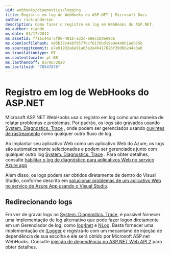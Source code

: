```yaml
---
uid: webhooks/diagnostics/logging
title: Registro em log de WebHooks do ASP.NET | Microsoft Docs
author: rick-anderson
description: Como fazer o registro em log em WebHooks do ASP.NET.
ms.author: riande
ms.date: 01/17/2012
ms.assetid: f71bc442-5f80-481b-a32c-a0ec18dee9d6
ms.openlocfilehash: a05b32c4a8f9577bcf6170bd19a9e440b1aeb75b
ms.sourcegitcommit: e7e91932a6e91a63e2e46417626f39d6b244a3ab
ms.translationtype: MT
ms.contentlocale: pt-BR
ms.lasthandoff: 03/06/2020
ms.locfileid: "78547876"
---
```

# <a name="aspnet-webhooks-logging"></a>Registro em log de WebHooks do ASP.NET

Microsoft ASP.NET WebHooks usa o registro em log como uma maneira de relatar problemas e problemas. Por padrão, os logs são gravados usando [System. Diagnostics. Trace](https://msdn.microsoft.com/library/system.diagnostics.trace) , onde podem ser gerenciados usando [ouvintes de rastreamento](https://msdn.microsoft.com/library/system.diagnostics.tracelistener.aspx) como qualquer outro fluxo de log.

Ao implantar seu aplicativo Web como um aplicativo Web do Azure, os logs são automaticamente selecionados e podem ser gerenciados junto com qualquer outro log [System. Diagnostics. Trace](https://msdn.microsoft.com/library/system.diagnostics.trace) . Para obter detalhes, consulte [habilitar o log de diagnóstico para aplicativos Web no serviço Azure app](https://azure.microsoft.com/documentation/articles/web-sites-enable-diagnostic-log/)

Além disso, os logs podem ser obtidos diretamente de dentro do Visual Studio, conforme descrito em [solucionar problemas de um aplicativo Web no serviço de Azure App usando o Visual Studio](https://azure.microsoft.com/documentation/articles/web-sites-dotnet-troubleshoot-visual-studio/#webserverlogs).

## <a name="redirecting-logs"></a>Redirecionando logs

Em vez de gravar logs no [System. Diagnostics. Trace](https://msdn.microsoft.com/library/system.diagnostics.trace), é possível fornecer uma implementação de log alternativo que pode fazer logon diretamente em um Gerenciador de log, como [log4net](http://logging.apache.org/log4net/) e [NLog](http://nlog-project.org/). Basta fornecer uma implementação de [ILogger](https://github.com/aspnet/AspNetWebHooks/blob/master/src/Microsoft.AspNet.WebHooks.Common/Diagnostics/ILogger.cs) e registrá-lo com um mecanismo de injeção de dependência de sua escolha e ele será obtido por Microsoft ASP.net WebHooks. Consulte [injeção de dependência no ASP.NET Web API 2](https://www.asp.net/web-api/overview/advanced/dependency-injection) para obter detalhes.
